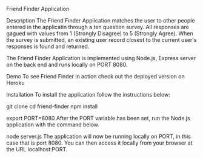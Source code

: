 Friend Finder Application


Description
The Friend Finder Application matches the user to other people entered in the applicatin through a ten question survey. All responses are gagued with values from 1 (Strongly Disagree) to 5 (Strongly Agree). When the survey is submitted, an existing user record closest to the current user's responses is found and returned.

The Friend Finder Application is implemented using Node.js, Express server on the back end and runs locally on PORT 8080.

Demo
To see Friend Finder in action check out the deployed version on Heroku

Installation
To install the application follow the instructions below:

git clone
cd friend-finder
npm install

export PORT=8080
After the PORT variable has been set, run the Node.js application with the command below.

node server.js
The application will now be running locally on PORT, in this case that is port 8080. You can then access it locally from your browser at the URL localhost:PORT.
